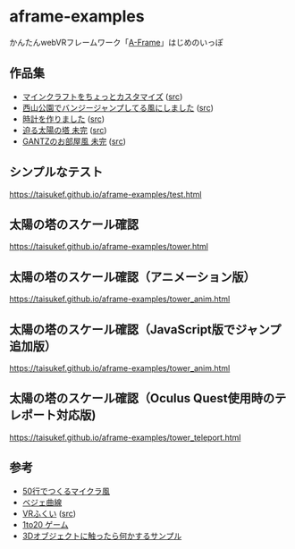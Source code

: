 # aframe-examples

かんたんwebVRフレームワーク「[A-Frame](https://aframe.io/)」はじめのいっぽ  

## 作品集

- [マインクラフトをちょっとカスタマイズ](https://FukeKazki.github.io/aframe-examples/minecraft.html) ([src](https://github.com/FukeKazki/aframe-examples/blob/main/minecraft.html))
- [西山公園でバンジージャンプしてる風にしました](https://tomomine.github.io/aframe-examples/tower.html) ([src](https://github.com/tomomine/aframe-examples/blob/main/tower.html))
- [時計を作りました](https://tt4638.github.io/aframe-examples/clock.html) ([src](https://github.com/tt4638/aframe-examples/blob/main/clock.html))
- [迫る太陽の塔 未完](https://kohzi.github.io/aframe-examples/) ([src](https://github.com/kohzi/aframe-examples/blob/main/index.html))
- [GANTZのお部屋風 未完](https://Shiyo1101.github.io/aframe-examples/GANTZ.html) ([src](https://github.com/Shiyo1101/aframe-examples/blob/main/GANTZ.html))

## シンプルなテスト
https://taisukef.github.io/aframe-examples/test.html

## 太陽の塔のスケール確認
https://taisukef.github.io/aframe-examples/tower.html

## 太陽の塔のスケール確認（アニメーション版）
https://taisukef.github.io/aframe-examples/tower_anim.html

## 太陽の塔のスケール確認（JavaScript版でジャンプ追加版）
https://taisukef.github.io/aframe-examples/tower_anim.html

## 太陽の塔のスケール確認（Oculus Quest使用時のテレポート対応版)
https://taisukef.github.io/aframe-examples/tower_teleport.html

## 参考

- [50行でつくるマイクラ風](https://fukuno.jig.jp/2505)
- [ベジェ曲線](https://fukuno.jig.jp/2509)
- [VRふくい](https://code4fukui.github.io/vr-fukui/vr-view.html#img/vr-hanadojo.jpg) ([src](https://github.com/code4fukui/vr-fukui/blob/main/vr-view.html))
- [1to20 ゲーム](https://fukuno.jig.jp/2510)
- [3Dオブジェクトに触ったら何かするサンプル](https://github.com/code4fukui/glb-viewer/blob/main/cic-tokyo.html)


